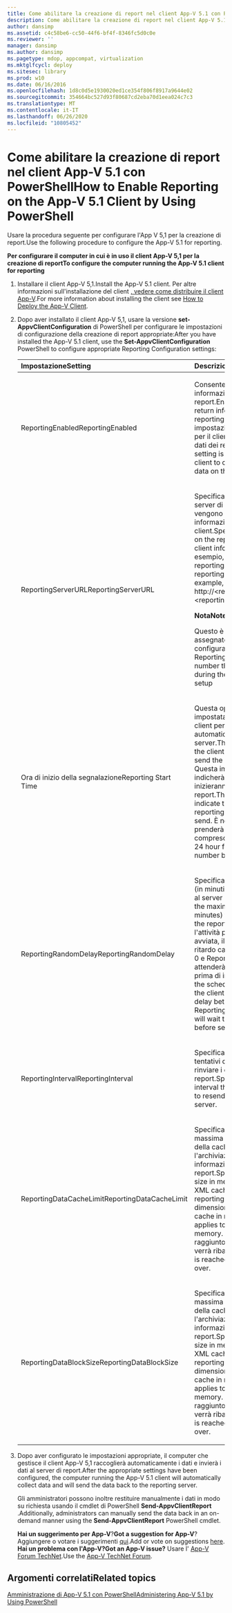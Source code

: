 ```yaml
---
title: Come abilitare la creazione di report nel client App-V 5.1 con PowerShell
description: Come abilitare la creazione di report nel client App-V 5.1 con PowerShell
author: dansimp
ms.assetid: c4c58be6-cc50-44f6-bf4f-8346fc5d0c0e
ms.reviewer: ''
manager: dansimp
ms.author: dansimp
ms.pagetype: mdop, appcompat, virtualization
ms.mktglfcycl: deploy
ms.sitesec: library
ms.prod: w10
ms.date: 06/16/2016
ms.openlocfilehash: 1d8c0d5e1930020ed1ce354f806f8917a9644e02
ms.sourcegitcommit: 354664bc527d93f80687cd2eba70d1eea024c7c3
ms.translationtype: MT
ms.contentlocale: it-IT
ms.lasthandoff: 06/26/2020
ms.locfileid: "10805452"
---
```

# <span data-ttu-id="9a43f-103">Come abilitare la creazione di report nel client App-V 5.1 con PowerShell</span><span class="sxs-lookup"><span data-stu-id="9a43f-103">How to Enable Reporting on the App-V 5.1 Client by Using PowerShell</span></span>


<span data-ttu-id="9a43f-104">Usare la procedura seguente per configurare l'App V 5,1 per la creazione di report.</span><span class="sxs-lookup"><span data-stu-id="9a43f-104">Use the following procedure to configure the App-V 5.1 for reporting.</span></span>

**<span data-ttu-id="9a43f-105">Per configurare il computer in cui è in uso il client App-V 5,1 per la creazione di report</span><span class="sxs-lookup"><span data-stu-id="9a43f-105">To configure the computer running the App-V 5.1 client for reporting</span></span>**

1. <span data-ttu-id="9a43f-106">Installare il client App-V 5,1.</span><span class="sxs-lookup"><span data-stu-id="9a43f-106">Install the App-V 5.1 client.</span></span> <span data-ttu-id="9a43f-107">Per altre informazioni sull'installazione del client [, vedere come distribuire il client App-V](how-to-deploy-the-app-v-client-51gb18030.md).</span><span class="sxs-lookup"><span data-stu-id="9a43f-107">For more information about installing the client see [How to Deploy the App-V Client](how-to-deploy-the-app-v-client-51gb18030.md).</span></span>

2. <span data-ttu-id="9a43f-108">Dopo aver installato il client App-V 5,1, usare la versione **set-AppvClientConfiguration** di PowerShell per configurare le impostazioni di configurazione della creazione di report appropriate:</span><span class="sxs-lookup"><span data-stu-id="9a43f-108">After you have installed the App-V 5.1 client, use the **Set-AppvClientConfiguration** PowerShell to configure appropriate Reporting Configuration settings:</span></span>

   <table>
   <colgroup>
   <col width="50%" />
   <col width="50%" />
   </colgroup>
   <thead>
   <tr class="header">
   <th align="left"><span data-ttu-id="9a43f-109">Impostazione</span><span class="sxs-lookup"><span data-stu-id="9a43f-109">Setting</span></span></th>
   <th align="left"><span data-ttu-id="9a43f-110">Descrizione</span><span class="sxs-lookup"><span data-stu-id="9a43f-110">Description</span></span></th>
   </tr>
   </thead>
   <tbody>
   <tr class="odd">
   <td align="left"><p><span data-ttu-id="9a43f-111">ReportingEnabled</span><span class="sxs-lookup"><span data-stu-id="9a43f-111">ReportingEnabled</span></span></p></td>
   <td align="left"><p><span data-ttu-id="9a43f-112">Consente al client di restituire informazioni a un server di report.</span><span class="sxs-lookup"><span data-stu-id="9a43f-112">Enables the client to return information to a reporting server.</span></span> <span data-ttu-id="9a43f-113">Questa impostazione è necessaria per il client per raccogliere i dati dei report nel client.</span><span class="sxs-lookup"><span data-stu-id="9a43f-113">This setting is required for the client to collect the reporting data on the client.</span></span></p></td>
   </tr>
   <tr class="even">
   <td align="left"><p><span data-ttu-id="9a43f-114">ReportingServerURL</span><span class="sxs-lookup"><span data-stu-id="9a43f-114">ReportingServerURL</span></span></p></td>
   <td align="left"><p><span data-ttu-id="9a43f-115">Specifica la posizione nel server di report in cui vengono salvate le informazioni sul client.</span><span class="sxs-lookup"><span data-stu-id="9a43f-115">Specifies the location on the reporting server where client information is saved.</span></span> <span data-ttu-id="9a43f-116">Ad esempio, http:// &lt; reportingservername &gt; : &lt; reportingportnumber &gt; .</span><span class="sxs-lookup"><span data-stu-id="9a43f-116">For example, http://&lt;reportingservername&gt;:&lt;reportingportnumber&gt;.</span></span></p>
   <div class="alert">
   <strong><span data-ttu-id="9a43f-117">Nota</span><span class="sxs-lookup"><span data-stu-id="9a43f-117">Note</span></span></strong><br/><p><span data-ttu-id="9a43f-118">Questo è il numero di porta assegnato durante la configurazione del server di Reporting</span><span class="sxs-lookup"><span data-stu-id="9a43f-118">This is the port number that was assigned during the Reporting Server setup</span></span></p>
   </div>
   <div>

   </div></td>
   </tr>
   <tr class="odd">
   <td align="left"><p><span data-ttu-id="9a43f-119">Ora di inizio della segnalazione</span><span class="sxs-lookup"><span data-stu-id="9a43f-119">Reporting Start Time</span></span></p></td>
   <td align="left"><p><span data-ttu-id="9a43f-120">Questa operazione è impostata per pianificare il client per inviare automaticamente i dati al server.</span><span class="sxs-lookup"><span data-stu-id="9a43f-120">This is set to schedule the client to automatically send the data to the server.</span></span> <span data-ttu-id="9a43f-121">Questa impostazione indicherà l'ora in cui inizieranno a inviare i dati dei report.</span><span class="sxs-lookup"><span data-stu-id="9a43f-121">This setting will indicate the hour at which the reporting data will start to send.</span></span> <span data-ttu-id="9a43f-122">È nel formato 24 ore e prenderà un numero compreso tra 0-23.</span><span class="sxs-lookup"><span data-stu-id="9a43f-122">It is in the 24 hour format and will take a number between 0-23.</span></span></p></td>
   </tr>
   <tr class="even">
   <td align="left"><p><span data-ttu-id="9a43f-123">ReportingRandomDelay</span><span class="sxs-lookup"><span data-stu-id="9a43f-123">ReportingRandomDelay</span></span></p></td>
   <td align="left"><p><span data-ttu-id="9a43f-124">Specifica il ritardo massimo (in minuti) per l'invio dei dati al server di report.</span><span class="sxs-lookup"><span data-stu-id="9a43f-124">Specifies the maximum delay (in minutes) for data to be sent to the reporting server.</span></span> <span data-ttu-id="9a43f-125">Quando l'attività pianificata viene avviata, il client genera un ritardo casuale compreso tra 0 e ReportingRandomDelay e attenderà la durata specificata prima di inviare i dati.</span><span class="sxs-lookup"><span data-stu-id="9a43f-125">When the scheduled task is started, the client generates a random delay between 0 and ReportingRandomDelay and will wait the specified duration before sending data.</span></span></p></td>
   </tr>
   <tr class="odd">
   <td align="left"><p><span data-ttu-id="9a43f-126">ReportingInterval</span><span class="sxs-lookup"><span data-stu-id="9a43f-126">ReportingInterval</span></span></p></td>
   <td align="left"><p><span data-ttu-id="9a43f-127">Specifica l'intervallo di tentativi che il client userà per rinviare i dati al server di report.</span><span class="sxs-lookup"><span data-stu-id="9a43f-127">Specifies the retry interval that the client will use to resend data to the reporting server.</span></span></p></td>
   </tr>
   <tr class="even">
   <td align="left"><p><span data-ttu-id="9a43f-128">ReportingDataCacheLimit</span><span class="sxs-lookup"><span data-stu-id="9a43f-128">ReportingDataCacheLimit</span></span></p></td>
   <td align="left"><p><span data-ttu-id="9a43f-129">Specifica la dimensione massima in megabyte (MB) della cache XML per l'archiviazione delle informazioni di report.</span><span class="sxs-lookup"><span data-stu-id="9a43f-129">Specifies the maximum size in megabytes (MB) of the XML cache for storing reporting information.</span></span> <span data-ttu-id="9a43f-130">Le dimensioni si applicano alla cache in memoria.</span><span class="sxs-lookup"><span data-stu-id="9a43f-130">The size applies to the cache in memory.</span></span> <span data-ttu-id="9a43f-131">Quando viene raggiunto il limite, il file di log verrà ribaltato.</span><span class="sxs-lookup"><span data-stu-id="9a43f-131">When the limit is reached, the log file will roll over.</span></span></p></td>
   </tr>
   <tr class="odd">
   <td align="left"><p><span data-ttu-id="9a43f-132">ReportingDataBlockSize</span><span class="sxs-lookup"><span data-stu-id="9a43f-132">ReportingDataBlockSize</span></span></p></td>
   <td align="left"><p><span data-ttu-id="9a43f-133">Specifica la dimensione massima in megabyte (MB) della cache XML per l'archiviazione delle informazioni di report.</span><span class="sxs-lookup"><span data-stu-id="9a43f-133">Specifies the maximum size in megabytes (MB) of the XML cache for storing reporting information.</span></span> <span data-ttu-id="9a43f-134">Le dimensioni si applicano alla cache in memoria.</span><span class="sxs-lookup"><span data-stu-id="9a43f-134">The size applies to the cache in memory.</span></span> <span data-ttu-id="9a43f-135">Quando viene raggiunto il limite, il file di log verrà ribaltato.</span><span class="sxs-lookup"><span data-stu-id="9a43f-135">When the limit is reached, the log file will roll over.</span></span></p></td>
   </tr>
   </tbody>
   </table>



3. <span data-ttu-id="9a43f-136">Dopo aver configurato le impostazioni appropriate, il computer che gestisce il client App-V 5,1 raccoglierà automaticamente i dati e invierà i dati al server di report.</span><span class="sxs-lookup"><span data-stu-id="9a43f-136">After the appropriate settings have been configured, the computer running the App-V 5.1 client will automatically collect data and will send the data back to the reporting server.</span></span>

   <span data-ttu-id="9a43f-137">Gli amministratori possono inoltre restituire manualmente i dati in modo su richiesta usando il cmdlet di PowerShell **Send-AppvClientReport** .</span><span class="sxs-lookup"><span data-stu-id="9a43f-137">Additionally, administrators can manually send the data back in an on-demand manner using the **Send-AppvClientReport** PowerShell cmdlet.</span></span>

   <span data-ttu-id="9a43f-138">**Hai un suggerimento per App-V**?</span><span class="sxs-lookup"><span data-stu-id="9a43f-138">**Got a suggestion for App-V**?</span></span> <span data-ttu-id="9a43f-139">Aggiungere o votare i suggerimenti [qui](http://appv.uservoice.com/forums/280448-microsoft-application-virtualization).</span><span class="sxs-lookup"><span data-stu-id="9a43f-139">Add or vote on suggestions [here](http://appv.uservoice.com/forums/280448-microsoft-application-virtualization).</span></span> **<span data-ttu-id="9a43f-140">Hai un problema con l'App-V?</span><span class="sxs-lookup"><span data-stu-id="9a43f-140">Got an App-V issue?</span></span>** <span data-ttu-id="9a43f-141">Usare l' [App-V Forum TechNet](https://social.technet.microsoft.com/Forums/home?forum=mdopappv).</span><span class="sxs-lookup"><span data-stu-id="9a43f-141">Use the [App-V TechNet Forum](https://social.technet.microsoft.com/Forums/home?forum=mdopappv).</span></span>

## <span data-ttu-id="9a43f-142">Argomenti correlati</span><span class="sxs-lookup"><span data-stu-id="9a43f-142">Related topics</span></span>


[<span data-ttu-id="9a43f-143">Amministrazione di App-V 5.1 con PowerShell</span><span class="sxs-lookup"><span data-stu-id="9a43f-143">Administering App-V 5.1 by Using PowerShell</span></span>](administering-app-v-51-by-using-powershell.md)









